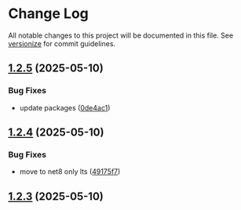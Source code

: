 # Change Log

All notable changes to this project will be documented in this file. See [versionize](https://github.com/versionize/versionize) for commit guidelines.

<a name="1.2.5"></a>
## [1.2.5](https://www.github.com/jkone27/fsharp-integration-tests/releases/tag/v1.2.5) (2025-05-10)

### Bug Fixes

* update packages ([0de4ac1](https://www.github.com/jkone27/fsharp-integration-tests/commit/0de4ac1593e0e266a5aed6d46f8b83d3f14cd1c0))

<a name="1.2.4"></a>
## [1.2.4](https://www.github.com/jkone27/fsharp-integration-tests/releases/tag/v1.2.4) (2025-05-10)

### Bug Fixes

* move to net8 only lts ([49175f7](https://www.github.com/jkone27/fsharp-integration-tests/commit/49175f7fc2d5941408850e9bcc42b70828b73b9f))

<a name="1.2.3"></a>
## [1.2.3](https://www.github.com/jkone27/fsharp-integration-tests/releases/tag/v1.2.3) (2025-05-10)


